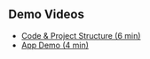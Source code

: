 ## Demo Videos

- [Code & Project Structure (6 min)](https://drive.google.com/file/d/1OJIWErmxKh6cXP7R0-8GpLUKFkMnNM2z/view?usp=drive_link)
- [App Demo (4 min)](https://drive.google.com/file/d/1_C-xt4hkFZF1S3Tlg1OvG7o7PfsbEWHj/view?usp=drive_link)


